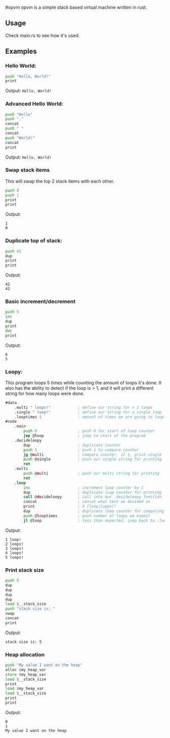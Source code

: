 #opvm
opvm is a simple stack based virtual machine written in rust.

## Usage
Check main.rs to see how it's used.

## Examples
### Hello World:
```asm
push "Hello, World!"
print
```
Output:
```Hello, World!```
### Advanced Hello World:
```asm
push "Hello"
push ","
concat
push " "
concat
push "World!"
concat
print
```
Output:
```Hello, World!```

### Swap stack items
This will swap the top 2 stack items with each other.
```asm
push 0
push 1
print
print
```
Output:
```
1
0
```
### Duplicate top of stack:
```asm
push 42
dup
print
print
```
Output:
```
42
42
```

### Basic increment/decrement
```asm
push 5
inc
dup
print
dec
print
```
Output:
```
6
5
```

### Loopy:
This program loops 5 times while counting the amount of loops it's done. It also has the ability to detect if the loop is > 1, and it will print a different string for how many loops were done.
```asm
#data
    .multi " loops!"            ; define our string for > 1 loops
    .single " loop!"            ; define our string for a single loop
    .looptimes 5                ; amount of times we are going to loop
#code
    .main
        push 0                  ; push 0 for start of loop counter
        jmp @loop               ; jump to start of the program
    .decideloopy
        dup                     ; duplicate counter
        push 1                  ; push 1 to compare counter
        jg @multi               ; compare counter, if 1, print single
        push @single            ; push our single string for printing
        ret
    .multi
        push @multi             ; push our multi string for printing
        ret
    .loop
        inc                     ; increment loop counter by 1
        dup                     ; duplicate loop counter for printing
        call @decideloopy       ; call into our .decideloopy function
        concat                  ; concat what text we decided on
        print                   ; X [loop|loops]!
        dup                     ; duplicate loop counter for comparing
        push @looptimes         ; push number of loops we expect
        jl @loop                ; less than expected, jump back to .loop to keep looping
```

Output:
```
1 loop!
2 loops!
3 loops!
4 loops!
5 loops!
```

### Print stack size 
```asm
push 0
dup
dup
dup
dup
load $__stack_size
push "stack size is: "
swap
concat
print
```
Output:
```
stack size is: 5
```
### Heap allocation
```asm
push "My value I want on the heap"
alloc $my_heap_var
store $my_heap_var
load $__stack_size
print
load $my_heap_var
load $__stack_size
print
print
```
Output:
```
0
1
My value I want on the heap
```
